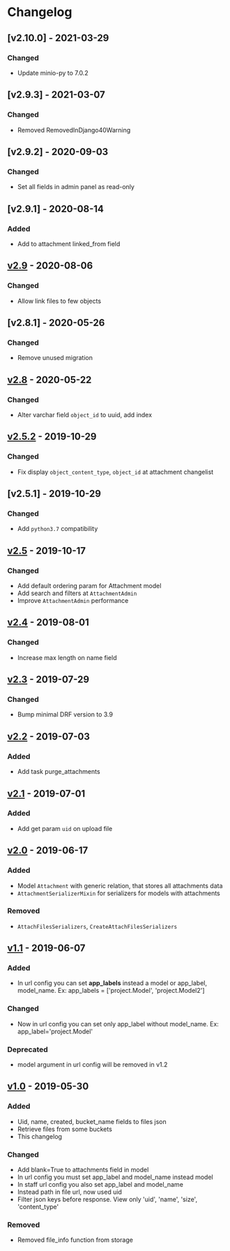 # Changelog

## [v2.10.0] - 2021-03-29
### Changed
- Update minio-py to 7.0.2

## [v2.9.3] - 2021-03-07
### Changed
- Removed RemovedInDjango40Warning

## [v2.9.2] - 2020-09-03
### Changed
- Set all fields in admin panel as read-only

## [v2.9.1] - 2020-08-14
### Added
- Add to attachment linked_from field

## [v2.9] - 2020-08-06
### Changed
- Allow link files to few objects

## [v2.8.1] - 2020-05-26
### Changed
- Remove unused migration

## [v2.8] - 2020-05-22
### Changed
- Alter varchar field `object_id` to uuid, add index

## [v2.5.2] - 2019-10-29
### Changed
- Fix display `object_content_type`, `object_id` at attachment changelist

## [v2.5.1] - 2019-10-29
### Changed
- Add `python3.7` compatibility

## [v2.5] - 2019-10-17
### Changed
- Add default ordering param for Attachment model
- Add search and filters at `AttachmentAdmin`
- Improve `AttachmentAdmin` performance

## [v2.4] - 2019-08-01
### Changed
- Increase max length on name field 

## [v2.3] - 2019-07-29
### Changed
- Bump minimal DRF version to 3.9

## [v2.2] - 2019-07-03
### Added
- Add task purge_attachments

## [v2.1] - 2019-07-01
### Added
- Add get param `uid` on upload file

## [v2.0] - 2019-06-17
### Added
- Model `Attachment` with generic relation, that stores all attachments data
- `AttachmentSerializerMixin` for serializers for models with attachments

### Removed
- `AttachFilesSerializers`, `CreateAttachFilesSerializers`

## [v1.1] - 2019-06-07
### Added
- In url config you can set **app_labels** instead a model or app_label, model_name.
  Ex: app_labels = ['project.Model', 'project.Model2']

### Changed
- Now in url config you can set only app_label without model_name. Ex: app_label='project.Model'

### Deprecated
- model argument in url config will be removed in v1.2

## [v1.0] - 2019-05-30
### Added
- Uid, name, created, bucket_name fields to files json
- Retrieve files from some buckets
- This changelog

### Changed
- Add blank=True to attachments field in model
- In url config you must set app_label and model_name instead model
- In staff url config you also set app_label and model_name
- Instead path in file url, now used uid
- Filter json keys before response. View only 'uid', 'name', 'size', 'content_type'

### Removed
- Removed file_info function from storage

[v2.9]: https://github.com/pik-software/apiqa-storage/compare/v2.8...v2.9.1
[v2.8]: https://github.com/pik-software/apiqa-storage/compare/v2.5.2...v2.8
[v2.5.2]: https://github.com/pik-software/apiqa-storage/compare/v2.5.1...v2.5.2
[v2.5]: https://github.com/pik-software/apiqa-storage/compare/v2.5...v2.5.1
[v2.5]: https://github.com/pik-software/apiqa-storage/compare/v2.4...v2.5
[v2.4]: https://github.com/pik-software/apiqa-storage/compare/v2.3...v2.4
[v2.3]: https://github.com/pik-software/apiqa-storage/compare/v2.2...v2.3
[v2.2]: https://github.com/pik-software/apiqa-storage/compare/v2.1...v2.2
[v2.1]: https://github.com/pik-software/apiqa-storage/compare/v2.0...v2.1
[v2.0]: https://github.com/pik-software/apiqa-storage/compare/v1.1...v2.0
[v1.1]: https://github.com/pik-software/apiqa-storage/compare/v1.0...v1.1
[v1.0]: https://github.com/pik-software/apiqa-storage/compare/v0.6...v1.0
